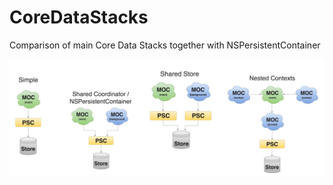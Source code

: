 # CoreDataStacks

Comparison of main Core Data Stacks together with NSPersistentContainer

![Core Data stacks](https://github.com/DmIvanov/CoreDataStacks/blob/master/Stacks%20all%20together.png)
